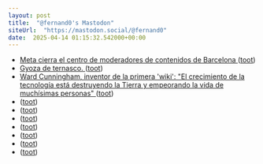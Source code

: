 ```yaml
---
layout: post
title:  "@fernand0's Mastodon"
siteUrl:  "https://mastodon.social/@fernand0"
date:  2025-04-14 01:15:32.542000+00:00
---
```

*  [Meta cierra el centro de moderadores de contenidos de Barcelona ](https://www.lavanguardia.com/vida/20250403/10549038/meta-cierra-centro-moderadores-contenidos-torre-glories.htm) ([toot](https://mastodon.social/@fernand0/114333668641353481))
*  [Gyoza de ternasco. ](https://avecesunafoto.wordpress.com/2025/04/12/gyoza-de-ternasco) ([toot](https://mastodon.social/@fernand0/114331819149769454))
*  [Ward Cunningham, inventor de la primera 'wiki': "El crecimiento de la tecnología está destruyendo la Tierra y empeorando la vida de muchísimas personas" ](https://www.elmundo.es/la-lectura/2025/04/03/67e52124fdddff3f278b457e.htm) ([toot](https://mastodon.social/@fernand0/114331738363631664))
*  [ ](https://mastodon.social/users/fernand0/statuses/114331727736443290/activity) ([toot](https://mastodon.social/users/fernand0/statuses/114331727736443290/activity))
*  [ ](https://mastodon.cl/@fSparza) ([toot](https://mastodon.social/@fernand0/114331727506942867))
*  [ ](https://masto.es/@JProl) ([toot](https://mastodon.social/@fernand0/114331725044728135))
*  [ ](https://masto.es/@sebasesrad) ([toot](https://mastodon.social/@fernand0/114331637125049451))
*  [ ](https://mastodon.social/users/fernand0/statuses/114331635821323570/activity) ([toot](https://mastodon.social/users/fernand0/statuses/114331635821323570/activity))
*  [ ](https://mstdn.social/@ecosdelfuturo) ([toot](https://mastodon.social/@fernand0/114331622108897903))
*  [ ](https://mastodon.social/users/fernand0/statuses/114331619896108850/activity) ([toot](https://mastodon.social/users/fernand0/statuses/114331619896108850/activity))
